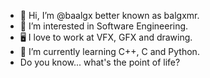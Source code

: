 - 👋 Hi, I’m @baalgx better known as balgxmr.
- 👀 I’m interested in Software Engineering.
- 🖥️ I love to work at VFX, GFX and drawing.
- 🌱 I’m currently learning C++, C and Python.
- Do you know... what's the point of life? 

<!---
baalgx/baalgx is a ✨ special ✨ repository because its `README.md` (this file) appears on your GitHub profile.
You can click the Preview link to take a look at your changes.
--->
